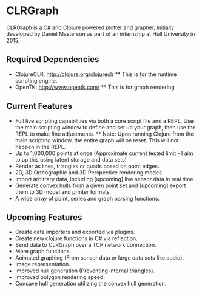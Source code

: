 # CLRGraph
CLRGraph is a C# and Clojure powered plotter and grapher, initially developed by Daniel Masterson as part of an internship at Hull University in 2015.

## Required Dependencies
* ClojureCLR: http://clojure.org/clojureclr
** This is for the runtime scripting engine.
* OpenTK: http://www.opentk.com/
** This is for graph rendering

## Current Features
* Full live scripting capabilities via both a core script file and a REPL. Use the main scripting window to define and set up your graph, then use the REPL to make fine adjustments.
** Note: Upon running Clojure from the main scripting window, the entire graph will be reset. This will not happen in the REPL.
* Up to 1,000,000 points at once (Approximate current tested limit - I aim to up this using latent storage and data sets)
* Render as lines, triangles or quads based on point edges.
* 2D, 3D Orthographic and 3D Perspective rendering modes.
* Import arbitrary data, including [upcoming] live sensor data in real time.
* Generate convex hulls from a given point set and [upcoming] export them to 3D model and printer formats.
* A wide array of point, series and graph parsing functions.

## Upcoming Features
* Create data importers and exported via plugins.
* Create new clojure functions in C# via reflection.
* Send data to CLRGraph over a TCP network connection.
* More graph functions.
* Animated graphing (From sensor data or large data sets like audio).
* Image representation.
* Improved hull generation (Preventing internal triangles).
* Improved polygon rendering speed.
* Concave hull generation utilizing the convex hull generation.
